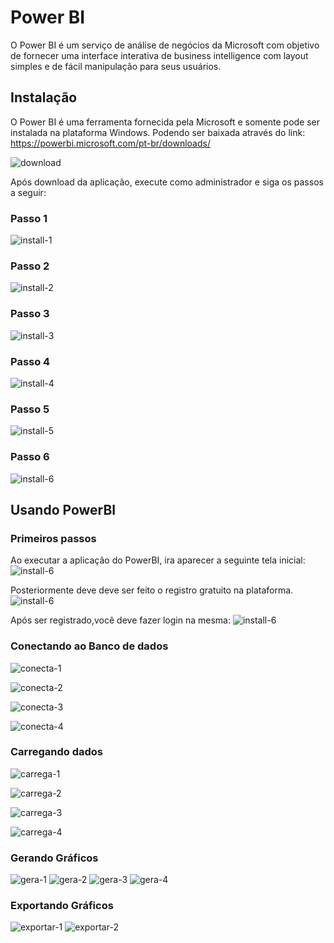 # Power BI

  O Power BI é um serviço de análise de negócios da Microsoft com objetivo de fornecer uma interface interativa de business intelligence com layout simples e de fácil manipulação para seus usuários.

## Instalação

  O Power BI é uma ferramenta fornecida pela Microsoft e somente pode ser instalada na plataforma Windows. Podendo ser baixada através do link:  
  https://powerbi.microsoft.com/pt-br/downloads/
  
  ![download](/imagens/download.png)
  
  Após download da aplicação, execute como administrador e siga os passos a seguir:
  
  ### Passo 1

  ![install-1](/imagens/install-1.png)

  ### Passo 2

  ![install-2](/imagens/install-2.png)

  ### Passo 3
  ![install-3](/imagens/install-3.png)
  ### Passo 4
  ![install-4](/imagens/install-4.png)
  ### Passo 5
  ![install-5](/imagens/install-5.png)
  ### Passo 6
  ![install-6](/imagens/install-6.png)



## Usando PowerBI

### Primeiros passos
  Ao executar a aplicação do PowerBI, ira aparecer a seguinte tela inicial:
   ![install-6](/imagens/home.png)

  Posteriormente deve deve ser feito o registro gratuito na plataforma.
   ![install-6](/imagens/register.png)
  
  Após ser registrado,você deve fazer login na mesma:
   ![install-6](/imagens/login.png)


### Conectando ao Banco de dados

![conecta-1](/imagens/obter-dados-1.png)

![conecta-2](/imagens/obter-dados-2.png)

![conecta-3](/imagens/obter-dados-3.png)

![conecta-4](/imagens/obter-dados-4.png)


### Carregando dados

![carrega-1](/imagens/obter-dados-5.png)

![carrega-2](/imagens/obter-dados-6.png)

![carrega-3](/imagens/obter-dados-7.png)

![carrega-4](/imagens/obter-dados-8.png)





### Gerando Gráficos

![gera-1](/imagens/gera-1.png)
![gera-2](/imagens/gera-2.png)
![gera-3](/imagens/gera-3.png)
![gera-4](/imagens/gera-4.png)



### Exportando Gráficos

![exportar-1](/imagens/exportarpng)
![exportar-2](/imagens/pdf-export.png)
